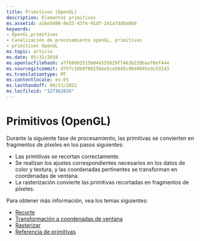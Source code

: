 ```yaml
---
title: Primitivos (OpenGL)
description: Elementos primitivos
ms.assetid: a16e5090-8e33-43f4-91df-241a7dd9a860
keywords:
- OpenGL,primitives
- Canalización de procesamiento openGL, primitivas
- primitives OpenGL
ms.topic: article
ms.date: 05/31/2018
ms.openlocfilehash: a7f68662515604e555629f7463b239baaf0ef444
ms.sourcegitcommit: d75fc10b9f0825bbe5ce5045c90d4045e3c53243
ms.translationtype: MT
ms.contentlocale: es-ES
ms.lasthandoff: 09/13/2021
ms.locfileid: "127362026"
---
```

# <a name="primitives-opengl"></a>Primitivos (OpenGL)

Durante la siguiente fase de procesamiento, las primitivas se convierten en fragmentos de píxeles en los pasos siguientes:

-   Las primitivas se recortan correctamente.
-   Se realizan los ajustes correspondientes necesarios en los datos de color y textura, y las coordenadas pertinentes se transforman en coordenadas de ventana.
-   La rasterización convierte las primitivas recortadas en fragmentos de píxeles.

Para obtener más información, vea los temas siguientes:

-   [Recorte](clipping.md)
-   [Transformación a coordenadas de ventana](transforming-to-window-coordinates.md)
-   [Rasterizar](rasterizing.md)
-   [Referencia de primitivas](primitives-reference.md)

 

 




